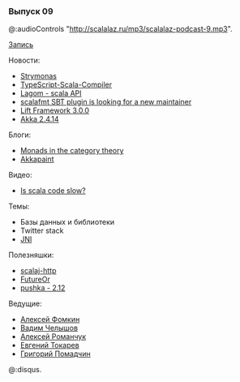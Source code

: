 ### Выпуск 09

@:audioControls "http://scalalaz.ru/mp3/scalalaz-podcast-9.mp3".

[Запись](http://scalalaz.ru/mp3/scalalaz-podcast-9.mp3)

Новости:

- [Strymonas ](https://strymonas.github.io) 
- [TypeScript-Scala-Compiler](https://devpost.com/software/typescript-scala-compiler)
- [Lagom - scala API](https://github.com/lagom/lagom/pull/217)  
- [scalafmt SBT plugin is looking for a new maintainer](https://github.com/olafurpg/scalafmt/issues/597) 
- [Lift Framework 3.0.0](https://github.com/lift/framework/releases/tag/3.0-release)
- [Akka 2.4.14](http://akka.io/news/2016/11/18/akka-2.4.14-released.html)

Блоги:

- [Monads in the category theory](https://medium.com/@sinisalouc/2f0a6d370eff#.5o8qptmxr)
- [Akkapaint](http://virtuslab.com/blog/akkapaint-simplicity-and-power-of-akka/)

Видео:

- [Is scala code slow?](https://www.youtube.com/watch?v=XImbV3BwDjM&feature=youtu.be&a)

Темы:

- Базы данных и библиотеки
- Twitter stack
- [JNI](https://github.com/jodersky/sbt-jni)

Полезняшки:

- [scalaj-http](https://github.com/scalaj/scalaj-http)
- [FutureOr](https://github.com/chariotsolutions/scala-commons#futureor)
- [pushka - 2.12](https://github.com/fomkin/pushka)

Ведущие:

- [Алексей Фомкин](http://github.com/fomkin)
- [Вадим Челышов](http://github.com/dos65)
- [Алексей Романчук](http://github.com/13h3r)
- [Евгений Токарев](http://github.com/strobe)
- [Григорий Помадчин](http://github.com/pomadchin)


@:disqus.
